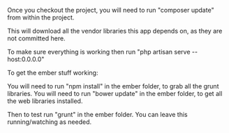 Once you checkout the project, you will need to run "composer update" from within the project.

This will download all the vendor libraries this app depends on, as they are not committed here.

To make sure everything is working then run "php artisan serve --host:0.0.0.0"

To get the ember stuff working:

You will need to run "npm install" in the ember folder, to grab all the grunt libraries.
You will need to run "bower update" in the ember folder, to get all the web libraries installed.

Then to test run "grunt" in the ember folder.  You can leave this running/watching as needed.

